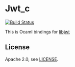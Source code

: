 # Jwt_c

[![Build Status](https://travis-ci.org/issuu/ocaml-libjwt.svg?branch=master)](https://travis-ci.org/issuu/ocaml-libjwt)

This is Ocaml bindings for [libjwt](https://github.com/benmcollins/libjwt)

## License

Apache 2.0, see [LICENSE](LICENSE).
